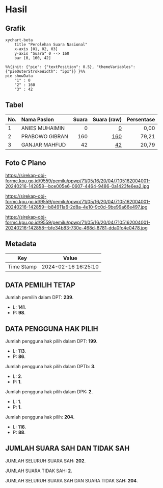 # Hasil

## Grafik

```mermaid
xychart-beta
    title "Perolehan Suara Nasional"
    x-axis [01, 02, 03]
    y-axis "Suara" 0 --> 160
    bar [0, 160, 42]
```

```mermaid
%%{init: {"pie": {"textPosition": 0.5}, "themeVariables": {"pieOuterStrokeWidth": "5px"}} }%%
pie showData
    "1" : 0
    "2" : 160
    "3" : 42
```

## Tabel

| No. | Nama Paslon    | Suara | Suara (raw) | Persentase |
|:--- |:-------------- | -----:| -----------:| ----------:|
| 1   | ANIES MUHAIMIN | 0     | [0][p-1]    | 0,00       |
| 2   | PRABOWO GIBRAN | 160   | [160][p-2]  | 79,21      |
| 3   | GANJAR MAHFUD  | 42    | [42][p-3]   | 20,79      |


[p-1]: https://github.com/gigit-pemilu/pemilu-2024/blob/main/pilpres/hitung-suara/sub/71-sulawesi-utara/sub/05-minahasa-selatan/sub/16-maesaan/sub/2004-liningaan/sub/001-tps/sub/paslon-1.txt
[p-2]: https://github.com/gigit-pemilu/pemilu-2024/blob/main/pilpres/hitung-suara/sub/71-sulawesi-utara/sub/05-minahasa-selatan/sub/16-maesaan/sub/2004-liningaan/sub/001-tps/sub/paslon-2.txt
[p-3]: https://github.com/gigit-pemilu/pemilu-2024/blob/main/pilpres/hitung-suara/sub/71-sulawesi-utara/sub/05-minahasa-selatan/sub/16-maesaan/sub/2004-liningaan/sub/001-tps/sub/paslon-3.txt

## Foto C Plano

https://sirekap-obj-formc.kpu.go.id/9559/pemilu/ppwp/71/05/16/20/04/7105162004001-20240216-142858--bce005e6-0607-4464-9486-0a1423fe6ea2.jpg

https://sirekap-obj-formc.kpu.go.id/9559/pemilu/ppwp/71/05/16/20/04/7105162004001-20240216-142859--b84911a6-2d8a-4e10-9c0d-9be99a66e497.jpg

https://sirekap-obj-formc.kpu.go.id/9559/pemilu/ppwp/71/05/16/20/04/7105162004001-20240216-142858--bfe34b83-730e-468d-8781-dda0fc4e0478.jpg


## Metadata

| Key        | Value               |
| ---------- | ------------------- |
| Time Stamp | 2024-02-16 16:25:10 |


## DATA PEMILIH TETAP

Jumlah pemilih dalam DPT: **239**.
 * L: **141**.
 * P: **98**.

## DATA PENGGUNA HAK PILIH

Jumlah pengguna hak pilih dalam DPT: **199**.
 * L: **113**.
 * P: **86**.

Jumlah pengguna hak pilih dalam DPTb: **3**.
 * L: **2**.
 * P: **1**.

Jumlah pengguna hak pilih dalam DPK: **2**.
 * L: **1**.
 * P: **1**.

Jumlah pengguna hak pilih: **204**.
 * L: **116**.
 * P: **88**.

## JUMLAH SUARA SAH DAN TIDAK SAH

JUMLAH SELURUH SUARA SAH: **202**.

JUMLAH SUARA TIDAK SAH: **2**.

JUMLAH SELURUH SUARA SAH DAN SUARA TIDAK SAH: **204**.


